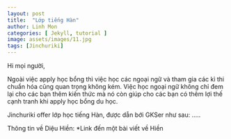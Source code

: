 ```yaml
---
layout: post
title:  "Lớp tiếng Hàn"
author: Linh Mon
categories: [ Jekyll, tutorial ]
image: assets/images/11.jpg
tags: [Jinchuriki]
---
```

Hi mọi người, 

Ngoài việc apply học bổng thì việc học các ngoại ngữ và tham gia các kì thi chuẩn hóa cũng quan trọng không kém. Việc học ngoại ngữ không chỉ đem lại cho các bạn thêm kiến thức mà nó còn giúp cho các bạn có thêm lợi thế cạnh tranh khi apply học bổng du học. 

Jinchuriki offer lớp học tiếng Hàn, được dẫn bới GKSer như sau: 
.....

Thông tin về Diệu Hiền: 
*Link đến một bài viết về Hiền